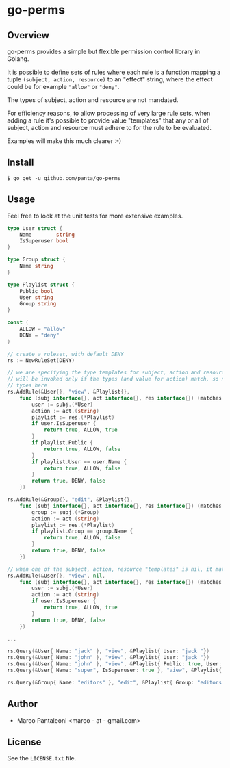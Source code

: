# go-perms

## Overview

go-perms provides a simple but flexible permission control library in Golang.

It is possible to define sets of rules where each rule is a function mapping
a tuple `(subject, action, resource)` to an "effect" string, where the effect could
be for example `"allow"` or `"deny"`.

The types of subject, action and resource are not mandated.

For efficiency reasons, to allow processing of very large rule sets, when adding
a rule it's possible to provide value "templates" that any or all of subject, action
and resource must adhere to for the rule to be evaluated.

Examples will make this much clearer :-)

## Install

```shell
$ go get -u github.com/panta/go-perms
```

## Usage

Feel free to look at the unit tests for more extensive examples.

```go
type User struct {
	Name        string
	IsSuperuser bool
}

type Group struct {
	Name string
}

type Playlist struct {
	Public bool
	User string
	Group string
}

const (
	ALLOW = "allow"
	DENY = "deny"
)

// create a ruleset, with default DENY
rs := NewRuleSet(DENY)

// we are specifying the type templates for subject, action and resource, so the rule function callback
// will be invoked only if the types (and value for action) match, so no need to check for correct
// types here
rs.AddRule(&User{}, "view", &Playlist{},
    func (subj interface{}, act interface{}, res interface{}) (matches bool, effect string, quick bool) {
        user := subj.(*User)
        action := act.(string)
        playlist := res.(*Playlist)
        if user.IsSuperuser {
            return true, ALLOW, true
        }
        if playlist.Public {
            return true, ALLOW, false
        }
        if playlist.User == user.Name {
            return true, ALLOW, false
        }
        return true, DENY, false
    })

rs.AddRule(&Group{}, "edit", &Playlist{},
    func (subj interface{}, act interface{}, res interface{}) (matches bool, effect string, quick bool) {
        group := subj.(*Group)
        action := act.(string)
        playlist := res.(*Playlist)
        if playlist.Group == group.Name {
            return true, ALLOW, false
        }
        return true, DENY, false
    })

// when one of the subject, action, resource "templates" is nil, it matches every type/value
rs.AddRule(&User{}, "view", nil,
    func (subj interface{}, act interface{}, res interface{}) (matches bool, effect string, quick bool) {
        user := subj.(*User)
        action := act.(string)
        if user.IsSuperuser {
            return true, ALLOW, true
        }
        return true, DENY, false
    })

...

rs.Query(&User{ Name: "jack" }, "view", &Playlist{ User: "jack "})                      // -> "allow"
rs.Query(&User{ Name: "john" }, "view", &Playlist{ User: "jack "})                      // -> "deny"
rs.Query(&User{ Name: "john" }, "view", &Playlist{ Public: true, User: "jack "})        // -> "allow"
rs.Query(&User{ Name: "super", IsSuperuser: true }, "view", &Playlist{ User: "mike "})  // -> "allow"

rs.Query(&Group{ Name: "editors" }, "edit", &Playlist{ Group: "editors "})              // -> "allow"
```

## Author

* Marco Pantaleoni <marco - at - gmail.com>

## License

See the `LICENSE.txt` file.
